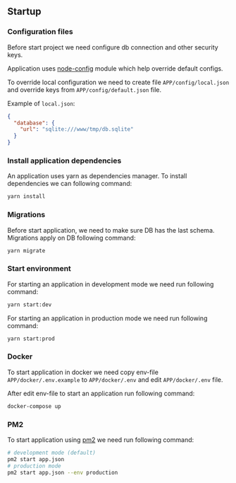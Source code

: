 ## Startup

### Configuration files

Before start project we need configure db connection and other security keys.

Application uses [node-config](https://www.npmjs.com/package/config) module which help override default configs.

To override local configuration we need to create file `APP/config/local.json` and override keys from `APP/config/default.json` file.

Example of `local.json`:

```json
{
  "database": {
    "url": "sqlite:///www/tmp/db.sqlite"
  }
}
```

### Install application dependencies

An application uses yarn as dependencies manager. To install dependencies we can following command:

```sh
yarn install
```

### Migrations

Before start application, we need to make sure DB has the last schema. Migrations apply on DB following command:

```sh
yarn migrate
```


### Start environment

For starting an application in development mode we need run following command:

```sh
yarn start:dev
```

For starting an application in production mode  we need run following command:

```sh
yarn start:prod
```

### Docker

To start application in docker we need copy env-file `APP/docker/.env.example` to `APP/docker/.env` and edit `APP/docker/.env` file.

After edit env-file to start an application run following command:

```sh
docker-compose up
```

### PM2

To start application using [pm2](https://github.com/Unitech/pm2) we need run following command:

```sh
# development mode (default)
pm2 start app.json
# production mode
pm2 start app.json --env production
```
